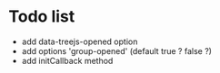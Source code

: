 # Todo list

- add data-treejs-opened option
- add options 'group-opened' (default true ? false ?)
- add initCallback method
